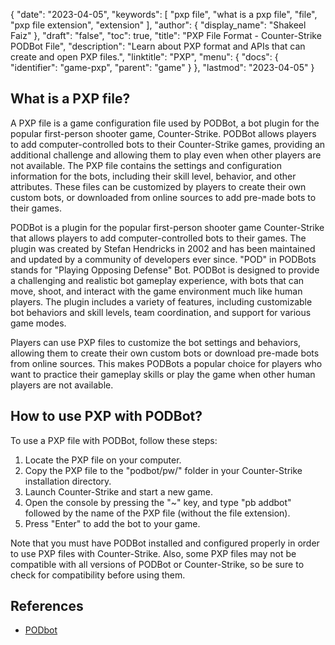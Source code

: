 {
  "date": "2023-04-05",
  "keywords": [
    "pxp file",
    "what is a pxp file",
    "file",
    "pxp file extension",
    "extension"
  ],
  "author": {
    "display_name": "Shakeel Faiz"
  },
  "draft": "false",
  "toc": true,
  "title": "PXP File Format - Counter-Strike PODBot File",
  "description": "Learn about PXP format and APIs that can create and open PXP files.",
  "linktitle": "PXP",
  "menu": {
    "docs": {
      "identifier": "game-pxp",
      "parent": "game"
    }
  },
  "lastmod": "2023-04-05"
}

## What is a PXP file?

A PXP file is a game configuration file used by PODBot, a bot plugin for the popular first-person shooter game, Counter-Strike. PODBot allows players to add computer-controlled bots to their Counter-Strike games, providing an additional challenge and allowing them to play even when other players are not available. The PXP file contains the settings and configuration information for the bots, including their skill level, behavior, and other attributes. These files can be customized by players to create their own custom bots, or downloaded from online sources to add pre-made bots to their games.

PODBot is a plugin for the popular first-person shooter game Counter-Strike that allows players to add computer-controlled bots to their games. The plugin was created by Stefan Hendricks in 2002 and has been maintained and updated by a community of developers ever since. "POD" in PODBots stands for "Playing Opposing Defense" Bot. PODBot is designed to provide a challenging and realistic bot gameplay experience, with bots that can move, shoot, and interact with the game environment much like human players. The plugin includes a variety of features, including customizable bot behaviors and skill levels, team coordination, and support for various game modes.

Players can use PXP files to customize the bot settings and behaviors, allowing them to create their own custom bots or download pre-made bots from online sources. This makes PODBots a popular choice for players who want to practice their gameplay skills or play the game when other human players are not available.

## How to use PXP with PODBot?

To use a PXP file with PODBot, follow these steps:

1. Locate the PXP file on your computer.
2. Copy the PXP file to the "podbot/pw/" folder in your Counter-Strike installation directory.
3. Launch Counter-Strike and start a new game.
4. Open the console by pressing the "~" key, and type "pb addbot" followed by the name of the PXP file (without the file extension).
5. Press "Enter" to add the bot to your game.

Note that you must have PODBot installed and configured properly in order to use PXP files with Counter-Strike. Also, some PXP files may not be compatible with all versions of PODBot or Counter-Strike, so be sure to check for compatibility before using them.

## References
* [PODbot](https://counterstrike.fandom.com/wiki/Bot)
